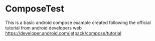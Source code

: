 # ComposeTest
This is a basic android compose example created following the official tutorial from android developers web https://developer.android.com/jetpack/compose/tutorial 
